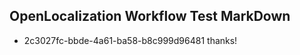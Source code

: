 ## OpenLocalization Workflow Test MarkDown
* 2c3027fc-bbde-4a61-ba58-b8c999d96481 thanks!

<!--HONumber=Aug16_HO1-->


